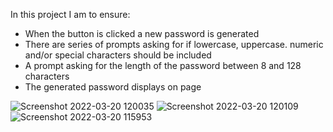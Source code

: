 In this project I am to ensure:

* When the button is clicked a new password is generated
* There are series of prompts asking for if lowercase, uppercase. numeric and/or special characters should be included
* A prompt asking for the length of the password between 8 and 128 characters
* The generated password displays on page

![Screenshot 2022-03-20 120035](https://user-images.githubusercontent.com/94766160/159173804-2450b18a-81fd-4f27-8f09-31738e50308e.png)
![Screenshot 2022-03-20 120109](https://user-images.githubusercontent.com/94766160/159173808-3df9480c-455e-440d-8114-67c31c73e00a.png)
![Screenshot 2022-03-20 115953](https://user-images.githubusercontent.com/94766160/159173815-644d151f-b7b4-4a4c-8edf-3ad238800ee4.png)
